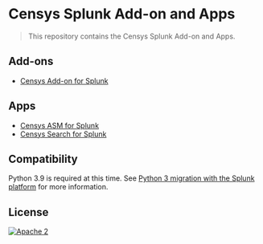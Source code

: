 # Censys Splunk Add-on and Apps

> This repository contains the Censys Splunk Add-on and Apps.

## Add-ons

- [Censys Add-on for Splunk](https://splunkbase.splunk.com/app/6399/)

## Apps

- [Censys ASM for Splunk](https://splunkbase.splunk.com/app/4830/)
- [Censys Search for Splunk](https://splunkbase.splunk.com/app/5619/)

## Compatibility

Python 3.9 is required at this time. See [Python 3 migration with the Splunk platform](https://docs.splunk.com/Documentation/Splunk/9.4.2/Python3Migration/ChangesEnterprise) for more information.

## License

[![Apache 2](https://img.shields.io/badge/license-Apache%202.0-orange.svg?style=flat-square)](http://www.apache.org/licenses/LICENSE-2.0)
